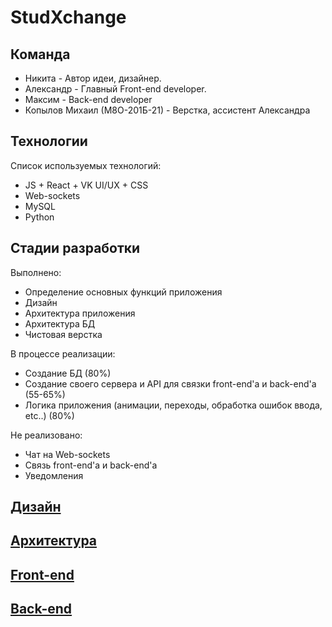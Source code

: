 # StudXchange
## Команда
- Никита - Автор идеи, дизайнер.
- Александр - Главный Front-end developer.
- Максим - Back-end developer
- Копылов Михаил (М8О-201Б-21) - Верстка, ассистент Александра

## Технологии

Список используемых технологий:

- JS + React + VK UI/UX + CSS
- Web-sockets
- MySQL
- Python

## Стадии разработки
Выполнено:
- Определение основных функций приложения
- Дизайн
- Архитектура приложения
- Архитектура БД
- Чистовая верстка


В процессе реализации:
- Создание БД (80%)
- Создание своего сервера и API для связки front-end'a и back-end'a (55-65%)
- Логика приложения (анимации, переходы, обработка ошибок ввода, etc..) (80%)

Не реализовано:
- Чат на Web-sockets
- Связь front-end'a и back-end'a
- Уведомления

## [Дизайн](https://www.figma.com/file/oqGTqK1oX4r08eaBLxKyZb/copy-(1)?node-id=225%3A2357&t=MGdUEmPsA3PJ9LEc-1)
## [Архитектура](https://github.com/Mikhail-cWc/StudXchange/tree/main/arhitecture)
## [Front-end](https://github.com/Mikhail-cWc/StudXchange/tree/main/front)
## [Back-end](https://github.com/Mikhail-cWc/StudXchange/tree/main/back)
